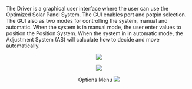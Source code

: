 The Driver is a graphical user interface where the user can use the Optimized Solar Panel System. The GUI enables port and potpin selection. The GUI also as two modes for controlling the system, manual and automatic. When the system is in manual mode, the user enter values to position the Position System. When the system in in automatic mode, the Adjustment System (AS) will calculate how to decide and move automatically. 

<p align="center">
  <img src="https://user-images.githubusercontent.com/44120038/73873277-e9f74c00-4816-11ea-8f0f-a90fb2f94896.png">
</p>

<p align="center">
  <img src="https://user-images.githubusercontent.com/44120038/73873278-ea8fe280-4816-11ea-9735-08564c1c0177.png">
</p>



<p align="center">
  Options Menu
  <img src="https://user-images.githubusercontent.com/44120038/73873276-e9f74c00-4816-11ea-812f-a13cb7a7ad5c.png">
</p>
